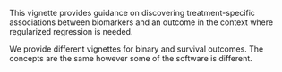 This vignette provides guidance on discovering treatment-specific associations between biomarkers and an outcome in the context where regularized regression is needed.

We provide different vignettes for binary and survival outcomes. The concepts are the same however some of the software is different.
